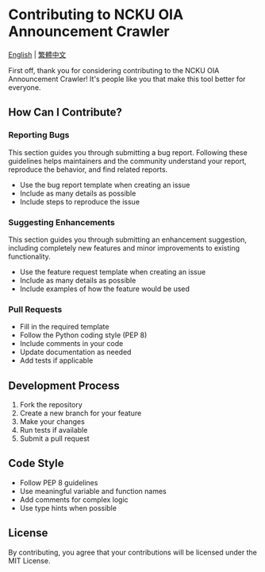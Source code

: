 # Contributing to NCKU OIA Announcement Crawler

[English](CONTRIBUTING.md) | [繁體中文](CONTRIBUTING.zh-TW.md)

First off, thank you for considering contributing to the NCKU OIA Announcement Crawler! It's people like you that make this tool better for everyone.

## How Can I Contribute?

### Reporting Bugs

This section guides you through submitting a bug report. Following these guidelines helps maintainers and the community understand your report, reproduce the behavior, and find related reports.

* Use the bug report template when creating an issue
* Include as many details as possible
* Include steps to reproduce the issue

### Suggesting Enhancements

This section guides you through submitting an enhancement suggestion, including completely new features and minor improvements to existing functionality.

* Use the feature request template when creating an issue
* Include as many details as possible
* Include examples of how the feature would be used

### Pull Requests

* Fill in the required template
* Follow the Python coding style (PEP 8)
* Include comments in your code
* Update documentation as needed
* Add tests if applicable

## Development Process

1. Fork the repository
2. Create a new branch for your feature
3. Make your changes
4. Run tests if available
5. Submit a pull request

## Code Style

* Follow PEP 8 guidelines
* Use meaningful variable and function names
* Add comments for complex logic
* Use type hints when possible

## License

By contributing, you agree that your contributions will be licensed under the MIT License. 